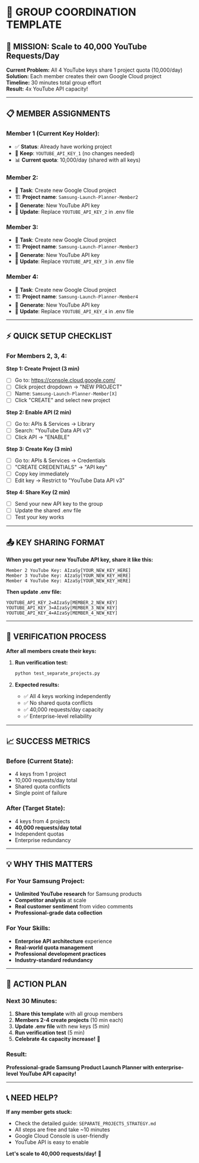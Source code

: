 # 👥 GROUP COORDINATION TEMPLATE

## 🎯 **MISSION: Scale to 40,000 YouTube Requests/Day**

**Current Problem:** All 4 YouTube keys share 1 project quota (10,000/day)  
**Solution:** Each member creates their own Google Cloud project  
**Timeline:** 30 minutes total group effort  
**Result:** 4x YouTube API capacity!

---

## 📋 **MEMBER ASSIGNMENTS**

### **Member 1 (Current Key Holder):**
- ✅ **Status**: Already have working project
- 🔑 **Keep**: `YOUTUBE_API_KEY_1` (no changes needed)
- 📊 **Current quota**: 10,000/day (shared with all keys)

### **Member 2:**
- 🎯 **Task**: Create new Google Cloud project
- 🏗️ **Project name**: `Samsung-Launch-Planner-Member2`
- 🔑 **Generate**: New YouTube API key
- 📝 **Update**: Replace `YOUTUBE_API_KEY_2` in .env file

### **Member 3:**
- 🎯 **Task**: Create new Google Cloud project  
- 🏗️ **Project name**: `Samsung-Launch-Planner-Member3`
- 🔑 **Generate**: New YouTube API key
- 📝 **Update**: Replace `YOUTUBE_API_KEY_3` in .env file

### **Member 4:**
- 🎯 **Task**: Create new Google Cloud project
- 🏗️ **Project name**: `Samsung-Launch-Planner-Member4`  
- 🔑 **Generate**: New YouTube API key
- 📝 **Update**: Replace `YOUTUBE_API_KEY_4` in .env file

---

## ⚡ **QUICK SETUP CHECKLIST**

### **For Members 2, 3, 4:**

**Step 1: Create Project (3 min)**
- [ ] Go to: https://console.cloud.google.com/
- [ ] Click project dropdown → "NEW PROJECT"
- [ ] Name: `Samsung-Launch-Planner-Member[X]`
- [ ] Click "CREATE" and select new project

**Step 2: Enable API (2 min)**  
- [ ] Go to: APIs & Services → Library
- [ ] Search: "YouTube Data API v3"
- [ ] Click API → "ENABLE"

**Step 3: Create Key (3 min)**
- [ ] Go to: APIs & Services → Credentials  
- [ ] "CREATE CREDENTIALS" → "API key"
- [ ] Copy key immediately
- [ ] Edit key → Restrict to "YouTube Data API v3"

**Step 4: Share Key (2 min)**
- [ ] Send your new API key to the group
- [ ] Update the shared .env file
- [ ] Test your key works

---

## 📤 **KEY SHARING FORMAT**

**When you get your new YouTube API key, share it like this:**

```
Member 2 YouTube Key: AIzaSy[YOUR_NEW_KEY_HERE]
Member 3 YouTube Key: AIzaSy[YOUR_NEW_KEY_HERE]  
Member 4 YouTube Key: AIzaSy[YOUR_NEW_KEY_HERE]
```

**Then update .env file:**
```env
YOUTUBE_API_KEY_2=AIzaSy[MEMBER_2_NEW_KEY]
YOUTUBE_API_KEY_3=AIzaSy[MEMBER_3_NEW_KEY]
YOUTUBE_API_KEY_4=AIzaSy[MEMBER_4_NEW_KEY]
```

---

## 🧪 **VERIFICATION PROCESS**

**After all members create their keys:**

1. **Run verification test:**
   ```bash
   python test_separate_projects.py
   ```

2. **Expected results:**
   - ✅ All 4 keys working independently
   - ✅ No shared quota conflicts  
   - ✅ 40,000 requests/day capacity
   - ✅ Enterprise-level reliability

---

## 📈 **SUCCESS METRICS**

### **Before (Current State):**
- 4 keys from 1 project
- 10,000 requests/day total
- Shared quota conflicts
- Single point of failure

### **After (Target State):**
- 4 keys from 4 projects  
- **40,000 requests/day total**
- Independent quotas
- Enterprise redundancy

---

## 💡 **WHY THIS MATTERS**

### **For Your Samsung Project:**
- **Unlimited YouTube research** for Samsung products
- **Competitor analysis** at scale
- **Real customer sentiment** from video comments
- **Professional-grade data collection**

### **For Your Skills:**
- **Enterprise API architecture** experience
- **Real-world quota management**
- **Professional development practices**
- **Industry-standard redundancy**

---

## 🚀 **ACTION PLAN**

### **Next 30 Minutes:**
1. **Share this template** with all group members
2. **Members 2-4 create projects** (10 min each)
3. **Update .env file** with new keys (5 min)
4. **Run verification test** (5 min)
5. **Celebrate 4x capacity increase!** 🎉

### **Result:**
**Professional-grade Samsung Product Launch Planner with enterprise-level YouTube API capacity!**

---

## 📞 **NEED HELP?**

**If any member gets stuck:**
- Check the detailed guide: `SEPARATE_PROJECTS_STRATEGY.md`
- All steps are free and take ~10 minutes
- Google Cloud Console is user-friendly
- YouTube API is easy to enable

**Let's scale to 40,000 requests/day!** 🌟